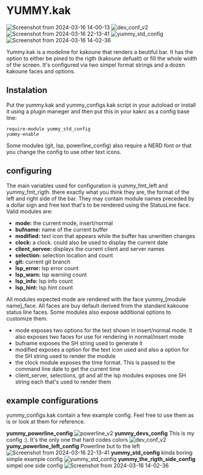 # YUMMY.kak

![Screenshot from 2024-03-16 14-00-13](https://github.com/Hjagu09/yummy.kak/assets/110788066/be12a958-73e9-45d3-9f26-f86972f2f524)
![dev_conf_v2](https://github.com/Hjagu09/yummy.kak/assets/110788066/611144f3-73d8-4468-83f5-cfb5939ca4c6)
![Screenshot from 2024-03-16 22-13-41](https://github.com/Hjagu09/yummy.kak/assets/110788066/ee25c326-5583-429a-83df-12a6f4199c3f)
![yummy_std_config](https://github.com/Hjagu09/yummy.kak/assets/110788066/2ac204a7-9c8b-430e-9ad0-df2408587e3c)
![Screenshot from 2024-03-16 14-02-36](https://github.com/Hjagu09/yummy.kak/assets/110788066/e30920f7-991b-4138-b738-b9b6d905e882)

Yummy.kak is a modeline for kakoune that renders a beutiful bar. It has the option to either be pined to the rigth (kakoune defualt) or fill the whole width of the screen. It's configured via two simpel format strings and a dozen kakoune faces and options.

## Instalation
Put the yummy.kak and yummy_configs.kak script in your autoload or install it using a plugin maneger and then put this in your kakrc as a config base line:
```kak
require-module yummy_std_config
yummy-enable
```
Some modules (git, lsp, powerline_config) also require a NERD font or that you change the config to use other text icons.

## configuring
The main variables used for configuration is yummy_fmt_left and yummy_fmt_rigth. there exactly what you think they are, the format of the left and right side of the bar. They may contain module names preceded by a dollar sign and free text that's to be rendered using the StatusLine face. Valid modules are:

+ **mode:** the current mode, insert/normal
+ **bufname:** name of the current buffer
+ **modified:** text icon that appears while the buffer has unwritten changes
+ **clock:** a clock. could also be used to display the current date
+ **client_servee:** displays the current client and server names
+ **selection:** selection location and count
+ **git:** current git branch
+ **lsp_error:** lsp error count
+ **lsp_warn:** lsp warning count
+ **lsp_info:** lsp info count
+ **lsp_hint:** lsp hint count

All modules expected mode are rendered with the face yummy_[module name]_face. All faces are buy default derived from the standard kakoune status line faces. Some modules also expose additional options to customize them.

+ mode exposes two options for the text shown in insert/normal mode. It also exposes two faces for use for rendering in normal/insert mode
+ bufname exposes the SH string used to generate it
+ modified exposes a option for the text icon used and also a option for the SH string used to render the module
+ the clock module exposes the time format. This is passed to the command line date to get the current time
+ client_server, selections, git and all the lsp modules  exposes one SH string each that's used to render them

## example configurations
yummy_configs.kak contain a few example config. Feel free to use them as is or look at them for reference.

**yummy_powerline_config**
![powerline_v2](https://github.com/Hjagu09/yummy.kak/assets/110788066/7648c1e3-dd6a-4a76-8126-07b32fdb3ae1)
**yummy_devs_config** This is my config :). It's the only one that hard codes colors
![dev_conf_v2](https://github.com/Hjagu09/yummy.kak/assets/110788066/cc857d90-eff6-4958-bfff-7f47badd3cea)
**yumy_powerline_left_config** Powerline but to the left
![Screenshot from 2024-03-16 22-13-41](https://github.com/Hjagu09/yummy.kak/assets/110788066/aa5ed0f5-1e3d-4d93-b8b2-d77cab549fe9)
**yummy_std_config** kinda boring simple example config
![yummy_std_config](https://github.com/Hjagu09/yummy.kak/assets/110788066/2ac204a7-9c8b-430e-9ad0-df2408587e3c)
**yummy_the_rigth_side_config** simpel one side config
![Screenshot from 2024-03-16 14-02-36](https://github.com/Hjagu09/yummy.kak/assets/110788066/e30920f7-991b-4138-b738-b9b6d905e882)
